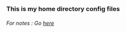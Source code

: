 ### This is my home directory config files

###### For notes : Go [here](https://github.com/Nova-Striker/miscfiles)
